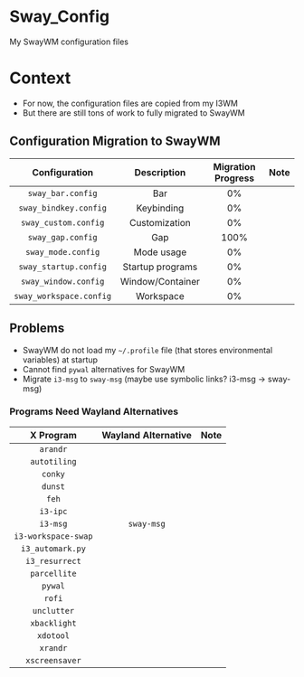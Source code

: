 # Sway_Config
My SwayWM configuration files

# Context
- For now, the configuration files are copied from my I3WM
- But there are still tons of work to fully migrated to SwayWM

## Configuration Migration to SwayWM

| Configuration           | Description      | Migration Progress | Note |
| :---------------------: | :--------------: | :----------------: | :--: |
| `sway_bar.config`       | Bar              | 0%                 |      |
| `sway_bindkey.config`   | Keybinding       | 0%                 |      |
| `sway_custom.config`    | Customization    | 0%                 |      |
| `sway_gap.config`       | Gap              | 100%               |      |
| `sway_mode.config`      | Mode usage       | 0%                 |      |
| `sway_startup.config`   | Startup programs | 0%                 |      |
| `sway_window.config`    | Window/Container | 0%                 |      |
| `sway_workspace.config` | Workspace        | 0%                 |      |


## Problems
- SwayWM do not load my `~/.profile` file (that stores environmental variables) at startup
- Cannot find `pywal` alternatives for SwayWM
- Migrate `i3-msg` to `sway-msg` (maybe use symbolic links? i3-msg -> sway-msg)

### Programs Need Wayland Alternatives

| X Program           | Wayland Alternative | Note |
| :-----------------: | :-----------------: | :--: |
| `arandr`            |                     |      |
| `autotiling`        |                     |      |
| `conky`             |                     |      |
| `dunst`             |                     |      |
| `feh`               |                     |      |
| `i3-ipc`            |                     |      |
| `i3-msg`            | `sway-msg`          |      |
| `i3-workspace-swap` |                     |      |
| `i3_automark.py`    |                     |      |
| `i3_resurrect`      |                     |      |
| `parcellite`        |                     |      |
| `pywal`             |                     |      |
| `rofi`              |                     |      |
| `unclutter`         |                     |      |
| `xbacklight`        |                     |      |
| `xdotool`           |                     |      |
| `xrandr`            |                     |      |
| `xscreensaver`      |                     |      |
